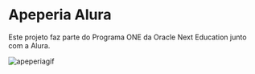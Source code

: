 # Apeperia Alura
Este projeto faz parte do Programa ONE da Oracle Next Education junto com a Alura.

![apeperiagif](https://github.com/tavio-augusto/apeperiaAlura/assets/89464049/16633a4d-fa1d-4d43-a52b-3f46b68d05a0)

